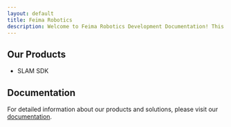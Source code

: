 ```yaml
---
layout: default
title: Feima Robotics
description: Welcome to Feima Robotics Development Documentation! This documentation provides comprehensive technical resources and guides to help you make the most of our products. ✨
---
```


## Our Products

- SLAM SDK

## Documentation

For detailed information about our products and solutions, please visit our [documentation](/en/slam).